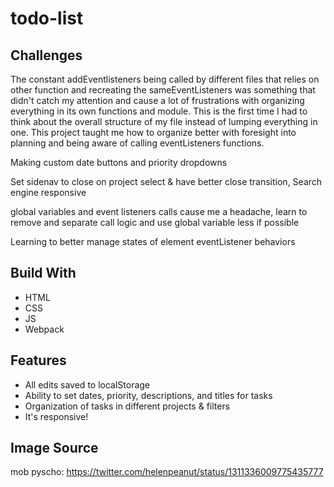 # todo-list


## Challenges
The constant addEventlisteners being called by different files that relies on other function and recreating the sameEventListeners was something that didn't catch my attention and cause a lot of frustrations with organizing everything in its own functions and module. This is the first time I had to think about the overall structure of my file instead of lumping everything in one. This project taught me how to organize better with foresight into planning and being aware of calling eventListeners functions.

Making custom date buttons and priority dropdowns


Set sidenav to close on project select & have better close transition, Search engine responsive

global variables and event listeners calls cause me a headache, learn to remove and separate call logic and use global variable less if possible

Learning to better manage states of element eventListener behaviors

## Build With
- HTML
- CSS
- JS
- Webpack

## Features
- All edits saved to localStorage
- Ability to set dates, priority, descriptions, and titles for tasks
- Organization of tasks in different projects & filters
- It's responsive!

## Image Source
mob pyscho: https://twitter.com/helenpeanut/status/1311336009775435777
